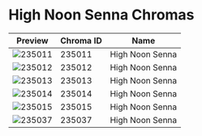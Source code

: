 # High Noon Senna Chromas



| Preview | Chroma ID | Name |
|---------|-----------|------|
| ![235011](https://raw.communitydragon.org/latest/plugins/rcp-be-lol-game-data/global/default/v1/champion-chroma-images/235/235011.png) | 235011 | High Noon Senna |
| ![235012](https://raw.communitydragon.org/latest/plugins/rcp-be-lol-game-data/global/default/v1/champion-chroma-images/235/235012.png) | 235012 | High Noon Senna |
| ![235013](https://raw.communitydragon.org/latest/plugins/rcp-be-lol-game-data/global/default/v1/champion-chroma-images/235/235013.png) | 235013 | High Noon Senna |
| ![235014](https://raw.communitydragon.org/latest/plugins/rcp-be-lol-game-data/global/default/v1/champion-chroma-images/235/235014.png) | 235014 | High Noon Senna |
| ![235015](https://raw.communitydragon.org/latest/plugins/rcp-be-lol-game-data/global/default/v1/champion-chroma-images/235/235015.png) | 235015 | High Noon Senna |
| ![235037](https://raw.communitydragon.org/latest/plugins/rcp-be-lol-game-data/global/default/v1/champion-chroma-images/235/235037.png) | 235037 | High Noon Senna |